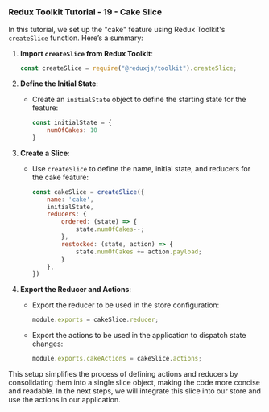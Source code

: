 ### Redux Toolkit Tutorial - 19 - Cake Slice

In this tutorial, we set up the "cake" feature using Redux Toolkit's `createSlice` function. Here’s a summary:

1. **Import `createSlice` from Redux Toolkit**:
   ```javascript
   const createSlice = require("@reduxjs/toolkit").createSlice;
   ```

2. **Define the Initial State**:
   - Create an `initialState` object to define the starting state for the feature:
     ```javascript
     const initialState = {
         numOfCakes: 10
     }
     ```

3. **Create a Slice**:
   - Use `createSlice` to define the name, initial state, and reducers for the cake feature:
     ```javascript
     const cakeSlice = createSlice({
         name: 'cake',
         initialState,
         reducers: {
             ordered: (state) => {
                 state.numOfCakes--;
             },
             restocked: (state, action) => {
                 state.numOfCakes += action.payload;
             }
         },
     })
     ```

4. **Export the Reducer and Actions**:
   - Export the reducer to be used in the store configuration:
     ```javascript
     module.exports = cakeSlice.reducer;
     ```
   - Export the actions to be used in the application to dispatch state changes:
     ```javascript
     module.exports.cakeActions = cakeSlice.actions;
     ```

This setup simplifies the process of defining actions and reducers by consolidating them into a single slice object, making the code more concise and readable. In the next steps, we will integrate this slice into our store and use the actions in our application.